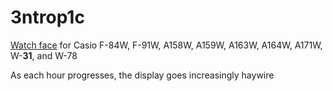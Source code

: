 # 3ntrop1c

[Watch face](https://www.sensorwatch.net/) for Casio F-84W, F-91W, A158W, A159W, A163W, A164W, A171W, W-**31**, and W-78

As each hour progresses, the display goes increasingly haywire